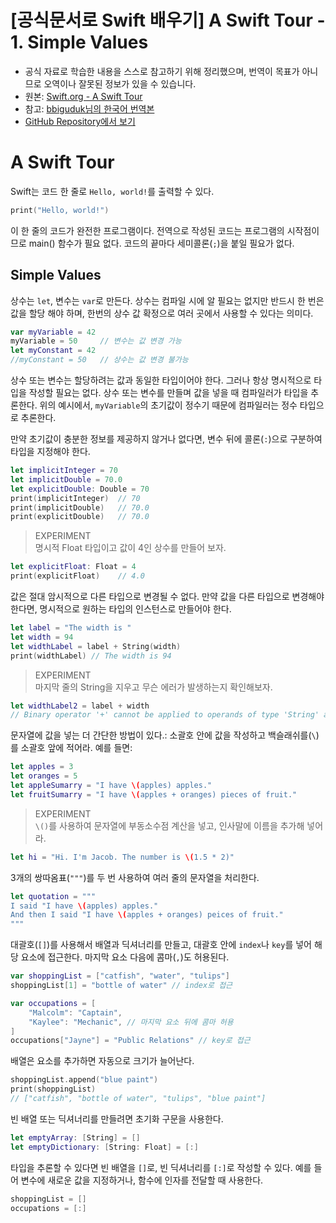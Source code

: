# [공식문서로 Swift 배우기] A Swift Tour - 1. Simple Values

- 공식 자료로 학습한 내용을 스스로 참고하기 위해 정리했으며, 번역이 목표가 아니므로 오역이나 잘못된 정보가 있을 수 있습니다.
- 원본: [Swift.org - A Swift Tour](https://docs.swift.org/swift-book/GuidedTour/GuidedTour.html)
- 참고: [bbiguduk님의 한국어 번역본](https://bbiguduk.gitbook.io/swift/welcome-to-swift/swift-a-swift-tour)
- [GitHub Repository에서 보기](https://github.com/KyungminLeeDev/learning-with-apple-official-resources)

# A Swift Tour

Swift는 코드 한 줄로 `Hello, world!`를 출력할 수 있다.

~~~swift
print("Hello, world!")
~~~

이 한 줄의 코드가 완전한 프로그램이다. 전역으로 작성된 코드는 프로그램의 시작점이므로 main() 함수가 필요 없다. 코드의 끝마다 세미콜론(`;`)을 붙일 필요가 없다.


## Simple Values

상수는 `let`, 변수는 `var`로 만든다. 상수는 컴파일 시에 알 필요는 없지만 반드시 한 번은 값을 할당 해야 하며, 한번의 상수 값 확정으로 여러 곳에서 사용할 수 있다는 의미다.

~~~swift
var myVariable = 42
myVariable = 50     // 변수는 값 변경 가능
let myConstant = 42
//myConstant = 50   // 상수는 값 변경 불가능
~~~

상수 또는 변수는 할당하려는 값과 동일한 타입이어야 한다. 그러나 항상 명시적으로 타입을 작성할 필요는 없다. 상수 또는 변수를 만들며 값을 넣을 때 컴파일러가 타입을 추론한다. 위의 예시에서, `myVariable`의 초기값이 정수기 때문에 컴파일러는 정수 타입으로 추론한다. 

만약 초기값이 충분한 정보를 제공하지 않거나 없다면, 변수 뒤에 콜론(`:`)으로 구분하여 타입을 지정해야 한다.

~~~swift
let implicitInteger = 70
let implicitDouble = 70.0
let explicitDouble: Double = 70
print(implicitInteger)  // 70
print(implicitDouble)   // 70.0
print(explicitDouble)   // 70.0
~~~

> EXPERIMENT  
> 명시적 Float 타입이고 값이 4인 상수를 만들어 보자.
~~~swift
let explicitFloat: Float = 4
print(explicitFloat)    // 4.0
~~~

값은 절대 암시적으로 다른 타입으로 변경될 수 없다. 만약 값을 다른 타입으로 변경해야 한다면, 명시적으로 원하는 타입의 인스턴스로 만들어야 한다.

~~~swift
let label = "The width is "
let width = 94
let widthLabel = label + String(width)
print(widthLabel) // The width is 94
~~~

> EXPERIMENT  
> 마지막 줄의 String을 지우고 무슨 에러가 발생하는지 확인해보자.

~~~swift
let widthLabel2 = label + width
// Binary operator '+' cannot be applied to operands of type 'String' and 'Int'
~~~

문자열에 값을 넣는 더 간단한 방법이 있다.: 소괄호 안에 값을 작성하고 백슬래쉬를(`\`)를 소괄호 앞에 적어라. 예를 들면: 

~~~swift
let apples = 3
let oranges = 5
let appleSumarry = "I have \(apples) apples."
let fruitSumarry = "I have \(apples + oranges) pieces of fruit."
~~~

> EXPERIMENT  
> `\()`를 사용하여 문자열에 부동소수점 계산을 넣고, 인사말에 이름을 추가해 넣어라.

~~~swift
let hi = "Hi. I'm Jacob. The number is \(1.5 * 2)"
~~~

3개의 쌍따옴표(`"""`)를 두 번 사용하여 여러 줄의 문자열을 처리한다.

~~~swift
let quotation = """
I said "I have \(apples) apples."
And then I said "I have \(apples + oranges) peices of fruit."
"""
~~~

대괄호(`[]`)를 사용해서 배열과 딕셔너리를 만들고, 대괄호 안에 `index`나 `key`를 넣어 해당 요소에 접근한다. 마지막 요소 다음에 콤마(`,`)도 허용된다.

~~~swift
var shoppingList = ["catfish", "water", "tulips"]
shoppingList[1] = "bottle of water" // index로 접근

var occupations = [
    "Malcolm": "Captain",
    "Kaylee": "Mechanic", // 마지막 요소 뒤에 콤마 허용
]
occupations["Jayne"] = "Public Relations" // key로 접근
~~~

배열은 요소를 추가하면 자동으로 크기가 늘어난다.

~~~swift
shoppingList.append("blue paint")
print(shoppingList)
// ["catfish", "bottle of water", "tulips", "blue paint"]
~~~

빈 배열 또는 딕셔너리를 만들려면 초기화 구문을 사용한다.

~~~swift
let emptyArray: [String] = []
let emptyDictionary: [String: Float] = [:]
~~~

타입을 추론할 수 있다면 빈 배열을 `[]`로, 빈 딕셔너리를 `[:]`로 작성할 수 있다. 예를 들어 변수에 새로운 값을 지정하거나, 함수에 인자를 전달할 때 사용한다.

~~~swift
shoppingList = []
occupations = [:]
~~~